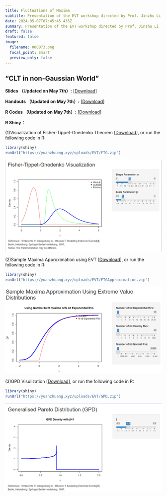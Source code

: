```yaml
---
title: Fluctuations of Maxima
subtitle: Presentation of the EVT workshop directed by Prof. Jinzhu Li
date: 2024-05-07T07:45:45.435Z
summary: Presentation of the EVT workshop directed by Prof. Jinzhu Li
draft: false
featured: false
image:
  filename: 000073.png
  focal_point: Smart
  preview_only: false
---
```



## “CLT in non-Gaussian World”

**Slides （Updated on May 7th）:** [[Download](https://yuanzhuang.xyz/uploads/EVT/Slide_Chap3_Yuan_Zhuang.pdf)]

**Handouts （Updated on May 7th）:** [[Download](https://yuanzhuang.xyz/uploads/EVT/Appendix_Chap3_Yuan_Zhuang.pdf)]

**R Codes （Updated on May 7th）:** [[Download](https://yuanzhuang.xyz/uploads/EVT/EVT_Chap_3.Rmd)]

**R Shiny：**

(1)Visualization of Fisher-Tippet-Gnedenko Theorem [[Download](https://yuanzhuang.xyz/uploads/EVT/FTG.zip)], or run the following code in R:

```r
library(shiny)
runUrl("https://yuanzhuang.xyz/uploads/EVT/FTG.zip")
```

![](screenshot011.png "R Shiny APP UI: Three Extreme Value Distributions")



(2)Sample Maxima Approximation using EVT [[Download](https://yuanzhuang.xyz/uploads/EVT/FTGApproximation.zip)], or run the following code in R:

```r
library(shiny)
runUrl("https://yuanzhuang.xyz/uploads/EVT/FTGApproximation.zip")
```

![](screenshot012.png "R Shiny App UI: EVT Approximation")

(3)GPD Visulization [[Download](https://yuanzhuang.xyz/uploads/EVT/GPD.zip)], or run the following code in R:

```r
library(shiny)
runUrl("https://yuanzhuang.xyz/uploads/EVT/GPD.zip")
```

![](screenshot019.png "R Shiny APP UI: GPD")